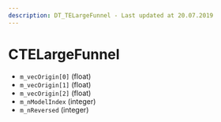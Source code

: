 ```yaml
---
description: DT_TELargeFunnel - Last updated at 20.07.2019
---
```


# CTELargeFunnel


* `m_vecOrigin[0]` (float)
* `m_vecOrigin[1]` (float)
* `m_vecOrigin[2]` (float)
* `m_nModelIndex` (integer)
* `m_nReversed` (integer)